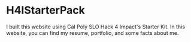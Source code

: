 # H4IStarterPack
I built this website using Cal Poly SLO Hack 4 Impact's Starter Kit. In this website, you can find my resume, portfolio, and some facts about me.

